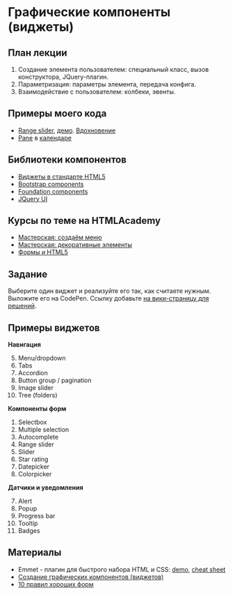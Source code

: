 Графические компоненты (виджеты)
======================

План лекции
-------

1. Создание элемента пользователем: специальный класс, вызов конструктора, JQuery-плагин.
2. Параметризация: параметры элемента, передача конфига.
2. Взаимодействие с пользователем: колбеки, эвенты.


Примеры моего кода
--

- [Range slider](range-slider), [демо](http://vpavlenko.github.io/web-programming/10-widgets/range-slider/). [Вдохновение](http://refreshless.com/nouislider/)
- [Pane](https://github.com/vpavlenko/hh-school-frontend/blob/master/impl/js/pane.js) в [календаре](https://github.com/vpavlenko/hh-school-frontend)



Библиотеки компонентов
---

- [Виджеты в стандарте HTML5](http://diveintohtml5.info/forms.html)
- [Bootstrap components](http://getbootstrap.com/components/)
- [Foundation components](http://foundation.zurb.com/docs/)
- [JQuery UI](http://jqueryui.com/)


Курсы по теме на HTMLAcademy
---

- [Мастерская: создаём меню](https://htmlacademy.ru/courses/50)
- [Мастерская: декоративные элементы](https://htmlacademy.ru/courses/55)
- [Формы и HTML5](https://htmlacademy.ru/courses/74)



Задание
------

Выберите один виджет и реализуйте его так, как считаете нужным. Выложите его на CodePen. Ссылку добавьте [на вики-страницу для решений](https://github.com/vpavlenko/web-programming/wiki/%D0%A0%D0%B5%D1%88%D0%B5%D0%BD%D0%B8%D1%8F-%D0%B7%D0%B0%D0%B4%D0%B0%D0%BD%D0%B8%D1%8F-%D0%B7%D0%B0%D0%BD%D1%8F%D1%82%D0%B8%D1%8F-10:-%D0%B2%D0%B8%D0%B4%D0%B6%D0%B5%D1%82).


Примеры виджетов
---

**Навигация**

5. Menu/dropdown
1. Tabs
1. Accordion
6. Button group / pagination
16. Image slider
13. Tree (folders)

**Компоненты форм**

1. Selectbox
12. Multiple selection
6. Autocomplete
17. Range slider
10. Slider
1. Star rating
10. Datepicker
11. Colorpicker

**Датчики и уведомления**

7. Alert
8. Popup
9. Progress bar
10. Tooltip
14. Badges



Материалы
---

- Emmet - плагин для быстрого набора HTML и CSS: [demo](http://emmet.io/), [cheat sheet](http://docs.emmet.io/cheat-sheet/)
- [Создание графических компонентов (виджетов)](http://learn.javascript.ru/widgets)
- [10 правил хороших форм](http://www.artlebedev.ru/tools/technogrette/etc/forms/)
